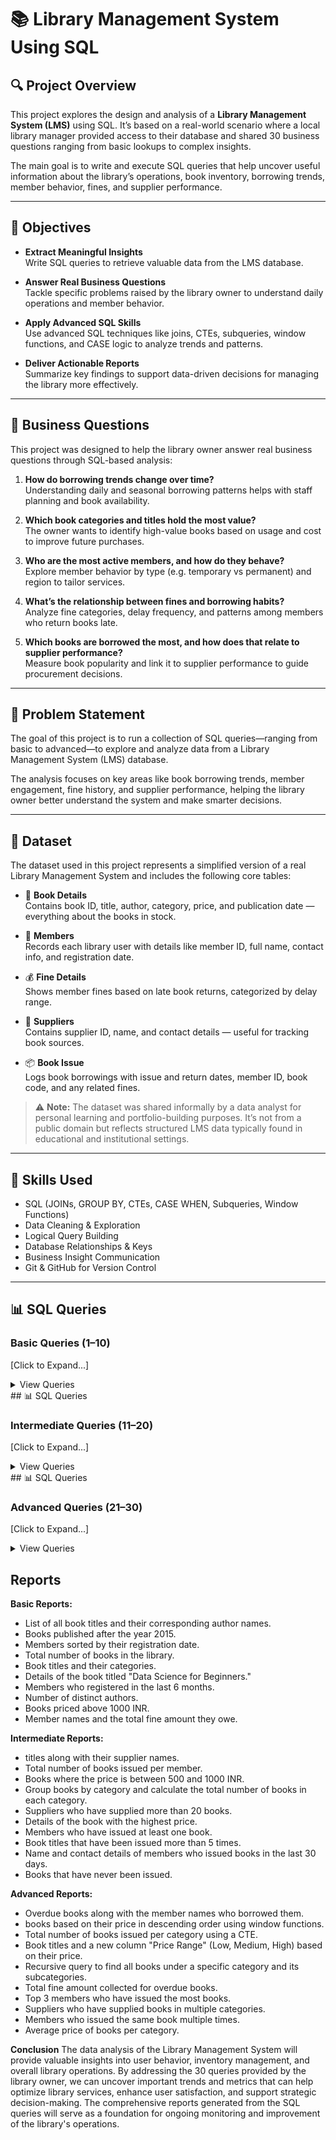 # 📚 Library Management System Using SQL

## 🔍 Project Overview

This project explores the design and analysis of a **Library Management System (LMS)** using SQL. It’s based on a real-world scenario where a local library manager provided access to their database and shared 30 business questions ranging from basic lookups to complex insights.

The main goal is to write and execute SQL queries that help uncover useful information about the library’s operations, book inventory, borrowing trends, member behavior, fines, and supplier performance.

---

## 🎯 Objectives

- **Extract Meaningful Insights**  
  Write SQL queries to retrieve valuable data from the LMS database.

- **Answer Real Business Questions**  
  Tackle specific problems raised by the library owner to understand daily operations and member behavior.

- **Apply Advanced SQL Skills**  
  Use advanced SQL techniques like joins, CTEs, subqueries, window functions, and CASE logic to analyze trends and patterns.

- **Deliver Actionable Reports**  
  Summarize key findings to support data-driven decisions for managing the library more effectively.

---

## 💼 Business Questions

This project was designed to help the library owner answer real business questions through SQL-based analysis:

1. **How do borrowing trends change over time?**  
   Understanding daily and seasonal borrowing patterns helps with staff planning and book availability.

2. **Which book categories and titles hold the most value?**  
   The owner wants to identify high-value books based on usage and cost to improve future purchases.

3. **Who are the most active members, and how do they behave?**  
   Explore member behavior by type (e.g. temporary vs permanent) and region to tailor services.

4. **What’s the relationship between fines and borrowing habits?**  
   Analyze fine categories, delay frequency, and patterns among members who return books late.

5. **Which books are borrowed the most, and how does that relate to supplier performance?**  
   Measure book popularity and link it to supplier performance to guide procurement decisions.

---

## 📌 Problem Statement

The goal of this project is to run a collection of SQL queries—ranging from basic to advanced—to explore and analyze data from a Library Management System (LMS) database.

The analysis focuses on key areas like book borrowing trends, member engagement, fine history, and supplier performance, helping the library owner better understand the system and make smarter decisions.

---

## 📂 Dataset

The dataset used in this project represents a simplified version of a real Library Management System and includes the following core tables:

- 📘 **Book Details**  
  Contains book ID, title, author, category, price, and publication date — everything about the books in stock.

- 👤 **Members**  
  Records each library user with details like member ID, full name, contact info, and registration date.

- 💰 **Fine Details**  
  Shows member fines based on late book returns, categorized by delay range.

- 🚚 **Suppliers**  
  Contains supplier ID, name, and contact details — useful for tracking book sources.

- 📦 **Book Issue**  
  Logs book borrowings with issue and return dates, member ID, book code, and any related fines.

> ⚠️ **Note:** The dataset was shared informally by a data analyst for personal learning and portfolio-building purposes. It’s not from a public domain but reflects structured LMS data typically found in educational and institutional settings.

---

## 🧠 Skills Used

- SQL (JOINs, GROUP BY, CTEs, CASE WHEN, Subqueries, Window Functions)
- Data Cleaning & Exploration
- Logical Query Building
- Database Relationships & Keys
- Business Insight Communication
- Git & GitHub for Version Control

---

## 📊 SQL Queries

### **Basic Queries (1–10)**  
[Click to Expand...]
<details>
<summary>View Queries</summary>

**--------------------------------*Basic Queries (1-10)*-------------------------------------**

- **QUESTIONS 1 :** Write a query to fetch all book titles and their corresponding author names. 
```sql
SELECT
  [BOOK_TITLE],
  ([AUTHOR])
FROM
  [dbo].[LMS_BOOK_DETAILS];
```

- **QUESTIONS 2 :** Write a query to find all books published after the year 2015. 
```sql
SELECT
  *
FROM
  [dbo].[LMS_BOOK_DETAILS]
WHERE
  YEAR([PUBLISH_DATE]) > 2015;
```

- **QUESTIONS 3 :** Write a query to list all members sorted by their registration date in descending order. 
```sql
SELECT
  *
FROM
  [dbo].[LMS_MEMBERS]
ORDER BY
  [DATE_REGISTER] DESC;
```

- **QUESTIONS 4 :** Write a query to calculate the total number of books in the library. 
```sql
SELECT
  COUNT(*) AS TOTAL_NUMBER_OF_BOOK
FROM
  [dbo].[LMS_BOOK_DETAILS];
```

- **QUESTIONS 5 :** Write a query to display all book titles and their categories.
```sql
SELECT
  [BOOK_TITLE],
  [CATEGORY]
FROM
  [dbo].[LMS_BOOK_DETAILS]
GROUP BY
  [BOOK_TITLE],
  [CATEGORY]
ORDER BY
  [CATEGORY];
```

- **QUESTION 6 :** Write a query to find the details of a book with the title "Data Science for Beginners." 
```sql
SELECT
  *
FROM
  [dbo].[LMS_BOOK_DETAILS]
WHERE
  [BOOK_TITLE] = 'Data Science for Beginners';
```

- **QUESTION 7 :** Write a query to fetch all members who registered in the last 6 months. 
```sql
SELECT
  MAX([DATE_REGISTER]) AS MAX_DATE
FROM
  [dbo].[LMS_MEMBERS] ---MAX DATE IS '2020-08-02'
  
--------
 
SELECT
  DATEADD(MONTH, -6, '2020-08-02') --Date For Last 6 Month
  
--------
  
SELECT
  *
FROM
  [dbo].[LMS_MEMBERS]
WHERE
  [DATE_REGISTER] BETWEEN '2020-02-02' AND '2020-08-02' 
```  

- **QUESTION 8 :** Write a query to count the number of distinct authors in the library. 
```sql  
SELECT
  [AUTHOR],
  COUNT(DISTINCT([AUTHOR])) AS DISTINCT_COUNT
FROM
  [dbo].[LMS_BOOK_DETAILS]
GROUP BY
  [AUTHOR];
```

- **QUESTION 9 :** Write a query to list all books priced above 1000 INR. 
```sql
SELECT
  *
FROM
  [dbo].[LMS_BOOK_DETAILS]
WHERE
  [PRICE] > 1000;
```

- **QUESTION 10 :** Write a query to display member names and the total fine amount they owe. 
```sql
WITH
  MEMBER_NAME AS (
    SELECT
      A.MEMBER_ID,
      C.MEMBER_NAME,
      B.FINE_AMOUNT
    FROM
      [dbo].[LMS_BOOK_ISSUE] A
      LEFT JOIN [dbo].[LMS_FINE_DETAILS] B ON A.[FINE_RANGE] = B.[FINE_RANGE]
      LEFT JOIN [dbo].[LMS_MEMBERS] C ON A.MEMBER_ID = C.MEMBER_ID
  )
SELECT
  MEMBER_NAME,
  SUM(FINE_AMOUNT) AS TOTAL_FINE_MONEY
FROM
  MEMBER_NAME
group by
  MEMBER_NAME;
```
</details>
## 📊 SQL Queries

### **Intermediate Queries (11–20)**  
[Click to Expand...]
<details>
<summary>View Queries</summary>

**--------------------------------*Intermediate Queries (11-20)*-------------------------------------**
- **QUESTION 11 :** Write a query to display book titles along with their supplier names. 
```sql
SELECT
  A.BOOK_TITLE AS [Book Title],
  B.SUPPLIER_NAME AS [Supplier Name]
FROM
  [dbo].[LMS_BOOK_DETAILS] A
  LEFT JOIN [dbo].[LMS_SUPPLIERS_DETAILS] B ON A.[SUPPLIER_ID] = B.[SUPPLIER_ID]
GROUP BY
  A.BOOK_TITLE,
  B.SUPPLIER_NAME
ORDER BY
  B.SUPPLIER_NAME;
```

- **QUESTION 12 :** Write a query to calculate the total number of books issued per member. 
```sql
SELECT
  A.MEMBER_ID AS [Member id],
  B.MEMBER_NAME AS [Member Name],
  COUNT(*) AS [Total books]
FROM
  [dbo].[LMS_BOOK_ISSUE] A
  LEFT JOIN [dbo].[LMS_MEMBERS] B ON A.[MEMBER_ID] = B.[MEMBER_ID]
GROUP BY
  A.MEMBER_ID,
  B.MEMBER_NAME;
```

- **QUESTION 13 :** Write a query to find books where the price is between 500 and 1000. 
```sql
SELECT
  *
FROM
  [dbo].[LMS_BOOK_DETAILS]
WHERE
  [PRICE] BETWEEN 500 AND 1000;
```

- **QUESTION 14 :** Write a query to group books by category and calculate the total number of books in each category. 
```sql
WITH
  Group_Book AS(
    SELECT
      CATEGORY AS [Category],
      COUNT(Category) AS [Total Books]
    FROM
      [dbo].[LMS_BOOK_DETAILS]
    GROUP BY
      CATEGORY
  )
SELECT
  [Category],
  [Total Books]
FROM
  Group_Book
GROUP BY
  [Category],
  [Total Books];
```

- **QUESTION 15 :** Write a query to find suppliers who have supplied more than 20 books. 
```sql
SELECT
  B.SUPPLIER_NAME AS [Supplier Name],
  count(B.SUPPLIER_NAME) AS [Number Of Books]
FROM
  [dbo].[LMS_BOOK_DETAILS] A
  left join [LMS_SUPPLIERS_DETAILS] B on A.SUPPLIER_ID = B.SUPPLIER_ID
group by
  B.SUPPLIER_NAME
having
  count(B.SUPPLIER_NAME) > 20
```

- **QUESTION 16 :** Write a query to fetch the details of the book with the highest price. 
```sql  
SELECT
  TOP 1 *
FROM
  [dbo].[LMS_BOOK_DETAILS]
order by
  PRICE desc;
```

- **QUESTION 17 :** Write a query to list all members who have issued at least one book. 
```sql
SELECT
  B.MEMBER_NAME AS [Member Name],
  count(B.MEMBER_NAME) AS [Number Of Books Issued]
FROM
  [dbo].[LMS_BOOK_ISSUE] A
  left join [LMS_MEMBERS] B on A.[MEMBER_ID] = B.[MEMBER_ID]
group by
  B.MEMBER_NAME
having
  count(B.MEMBER_NAME) = 1 
```  

- **QUESTION 18 :** Write a query to fetch book titles that have been issued more than 5 times. 
```sql  
SELECT
  A.BOOK_TITLE AS [Book Titles],
  count(A.BOOK_TITLE) AS [Number Of Books Issued]
FROM
  [dbo].[LMS_BOOK_DETAILS] A
  left join [LMS_BOOK_ISSUE] B on A.[BOOK_CODE] = B.[BOOK_CODE]
group by
  A.BOOK_TITLE
having
  count(A.BOOK_TITLE) > 5;
```

- **QUESTION 19 :** Write a query to find the name and contact details of members who issued books in the last 30 days. 
```sql
SELECT
  MAX([DATE_ISSUE]) AS MAX_DATE
FROM
  [dbo].[LMS_BOOK_ISSUE] --- Max Day IS 2020-04-16
 
--------
 
SELECT
  DATEADD(DAY, -30, '2020-04-16') AS [Previous Day] -- PREVIOUS 30 DAYS IS 2020-03-17
  
--------

select
  A.MEMBER_NAME,
  A.MEMBERSHIP_STATUS,
  A.CITY,
  B.BOOK_CODE,
  B.DATE_ISSUE
from
  [dbo].[LMS_MEMBERS] A
  left join [dbo].[LMS_BOOK_ISSUE] B on A.MEMBER_ID = B.MEMBER_ID
WHERE
  B.DATE_ISSUE BETWEEN '2020-03-17' AND '2020-04-16' --30 DAYS INTERVAL
```

- **QUESTION 20 :** Write a query to find books that have never been issued. 
```sql  
SELECT
  COUNT(BOOK_ISSUE_NO) AS [Nos Of Book Not Issued]
FROM
  [dbo].[LMS_BOOK_ISSUE]
WHERE
  [BOOK_ISSUE_NO] IS NULL;
```
</details>
## 📊 SQL Queries

### **Advanced Queries (21–30)**  
[Click to Expand...]
<details>
<summary>View Queries</summary>

**--------------------------------*Advanced Queries (21-30)*-------------------------------------**
- **QUESTION 1 :** Write a query to list all overdue books along with the member names who borrowed them. 
```sql
SELECT
  B.BOOK_ISSUE_NO,
  A.MEMBER_NAME,
  C.BOOK_TITLE,
  C.CATEGORY,
  B.DATE_ISSUE,
  B.DATE_RETURN,
  B.DATE_RETURNED
FROM
  [dbo].[LMS_MEMBERS] A
  LEFT join [dbo].[LMS_BOOK_ISSUE] B ON A.MEMBER_ID = B.MEMBER_ID
  LEFT JOIN [dbo].[LMS_BOOK_DETAILS] C ON C.BOOK_CODE = B.BOOK_CODE
WHERE
  B.DATE_RETURNED > B.DATE_RETURN;
```

- **QUESTION 22 :** Write a query to rank books based on their price in descending order using window functions. 
```sql
SELECT
  BOOK_CODE,
  BOOK_TITLE,
  CATEGORY,
  RANK() OVER (
    ORDER BY
      PRICE DESC
  ) AS Rank
FROM
  [DBO].LMS_BOOK_DETAILS;
```

- **QUESTION 23 :** Write a query using a CTE to find the total number of books issued per category. 
```sql
WITH
  BOOK_ISSUE AS (
    SELECT
      B.CATEGORY
    FROM
      [dbo].[LMS_BOOK_ISSUE] A
      left join [dbo].[LMS_BOOK_DETAILS] B ON A.BOOK_CODE = B.BOOK_CODE
  )
SELECT
  CATEGORY AS Category,
  COUNT(CATEGORY) AS [Books Issued Per Category]
FROM
  BOOK_ISSUE
GROUP BY
  CATEGORY;
```

- **QUESTION 24 :** Write a query to display book titles and a new column "Price Range" (Low, Medium, High) based on their price. 
```sql
SELECT
  MAX(PRICE) AS [Maximum Price]
FROM
  [dbo].[LMS_BOOK_DETAILS] ---Max Price is 1800.00
  
--------

SELECT
  MIN(PRICE) AS [Miniimum Price]
FROM
  [dbo].[LMS_BOOK_DETAILS] ---Min Price is 375.00
  
--------
  
SELECT
  [BOOK_TITLE],
  PRICE,
  CASE
    WHEN PRICE BETWEEN 0 AND 499 THEN 'Low'
    WHEN PRICE BETWEEN 500 AND 999 THEN 'Medium' --WHEN PRICE >= 1000 THEN 'High'
    ELSE 'High'
  END AS [PRICE RANGE]
FROM
  [dbo].[LMS_BOOK_DETAILS];
```

- **QUESTION 25 :** Write a recursive query to find all books under a specific category and its subcategories. 
```sql
-- Replace 'Data Science' with the target category
WITH
  RECURSIVE Category_Hierarchy AS (
    -- Start with the main category
    SELECT
      DISTINCT CATEGORY,
      PARENT_CATEGORY
    FROM
      [dbo].[LMS_BOOK_DETAILS]
    WHERE
      CATEGORY = 'Data Science'
    UNION ALL
    -- Recursively find subcategories
    SELECT
      b.CATEGORY,
      b.PARENT_CATEGORY
    FROM
      [dbo].[LMS_BOOK_DETAILS] b
      INNER JOIN Category_Hierarchy ch ON b.PARENT_CATEGORY = ch.CATEGORY
  ) 
 
 -- Select all books that fall under this hierarchy
SELECT
  DISTINCT b.BOOK_CODE,
  b.BOOK_TITLE,
  b.CATEGORY,
  b.PRICE
FROM
  [dbo].[LMS_BOOK_DETAILS] b
  INNER JOIN Category_Hierarchy ch ON b.CATEGORY = ch.CATEGORY;
```
- **QUESTION 26 :** Write a query to calculate the total fine amount collected for overdue books. 
```sql
WITH
  OVERDUE_BOOK AS (
    SELECT
      A.BOOK_CODE,
      B.FINE_AMOUNT
    FROM
      [dbo].[LMS_BOOK_ISSUE] A
      LEFT JOIN [dbo].[LMS_FINE_DETAILS] B ON A.FINE_RANGE = B.FINE_RANGE
    WHERE
      A.FINE_RANGE IS NOT NULL
  )
SELECT
  SUM(FINE_AMOUNT) AS [Total Fine Amount]
FROM
  OVERDUE_BOOK;
```

- **QUESTION 27 :** Write a query to find the top 3 members who have issued the most books. 
```sql
SELECT
  TOP 3 B.MEMBER_NAME,
  count(B.MEMBER_ID) AS [Member Who issue Books]
FROM
  [dbo].[LMS_BOOK_ISSUE] A
  left join [dbo].[LMS_MEMBERS] B ON A.MEMBER_ID = B.MEMBER_ID
GROUP BY
  B.MEMBER_NAME
order by
  [Member Who issue Books] desc;
```

- **QUESTION 28 :** Write a query to find suppliers who have supplied books in multiple categories. 
```sql
SELECT
  B.SUPPLIER_NAME,
  COUNT(B.SUPPLIER_NAME) AS [Nos Of Book Supplied]
FROM
  [dbo].[LMS_BOOK_DETAILS] A
  LEFT JOIN [dbo].[LMS_SUPPLIERS_DETAILS] B ON A.SUPPLIER_ID = B.SUPPLIER_ID
GROUP BY
  B.SUPPLIER_NAME
order by
  [Nos Of Book Supplied] desc 
 ``` 

- **QUESTION 29 :** Write a query to find members who issued the same book multiple times. 
```sql  
SELECT
  MEMBER_ID,
  BOOK_CODE,
  COUNT(BOOK_ISSUE_NO) AS [Issued Same Book]
FROM
  [dbo].[LMS_BOOK_ISSUE]
group by
  BOOK_CODE,
  MEMBER_ID
having
  COUNT(BOOK_ISSUE_NO) > 1 
```  

- **QUESTION 30 :** Write a query to calculate the average price of books per category. 
```sql
SELECT
  CATEGORY,
  AVG(PRICE) AS [Average Price]
FROM
  [dbo].[LMS_BOOK_DETAILS]
GROUP BY
  CATEGORY;

```
</details>

## Reports
**Basic Reports:**

- List of all book titles and their corresponding author names.
- Books published after the year 2015.
- Members sorted by their registration date.
- Total number of books in the library.
- Book titles and their categories.
- Details of the book titled "Data Science for Beginners."
- Members who registered in the last 6 months.
- Number of distinct authors.
- Books priced above 1000 INR.
- Member names and the total fine amount they owe.
  
**Intermediate Reports:**

- titles along with their supplier names.
- Total number of books issued per member.
- Books where the price is between 500 and 1000 INR.
- Group books by category and calculate the total number of books in each category.
- Suppliers who have supplied more than 20 books.
- Details of the book with the highest price.
- Members who have issued at least one book.
- Book titles that have been issued more than 5 times.
- Name and contact details of members who issued books in the last 30 days.
- Books that have never been issued.

  
**Advanced Reports:**
- Overdue books along with the member names who borrowed them.
-  books based on their price in descending order using window functions.
- Total number of books issued per category using a CTE.
- Book titles and a new column "Price Range" (Low, Medium, High) based on their price.
- Recursive query to find all books under a specific category and its subcategories.
- Total fine amount collected for overdue books.
- Top 3 members who have issued the most books.
- Suppliers who have supplied books in multiple categories.
- Members who issued the same book multiple times.
- Average price of books per category.


**Conclusion**
The data analysis of the Library Management System will provide valuable insights into user behavior, inventory management, and overall library operations. By addressing the 30 queries provided by the library owner, we can uncover important trends and metrics that can help optimize library services, enhance user satisfaction, and support strategic decision-making. The comprehensive reports generated from the SQL queries will serve as a foundation for ongoing monitoring and improvement of the library's operations.
